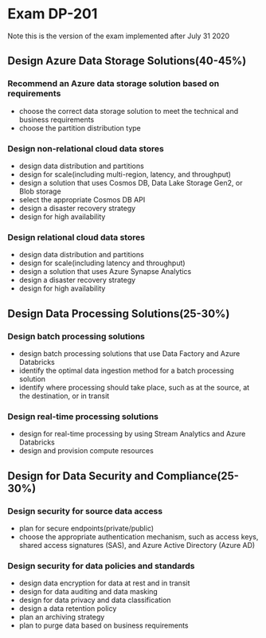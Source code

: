 # Exam DP-201

Note this is the version of the exam implemented after July 31 2020

## Design Azure Data Storage Solutions(40-45%)

### Recommend an Azure data storage solution based on requirements

- choose the correct data storage solution to meet the technical and business requirements
- choose the partition distribution type

### Design non-relational cloud data stores

- design data distribution and partitions
- design for scale(including multi-region, latency, and throughput)
- design a solution that uses Cosmos DB, Data Lake Storage Gen2, or Blob storage
- select the appropriate Cosmos DB API
- design a disaster recovery strategy
- design for high availability

### Design relational cloud data stores

- design data distribution and partitions
- design for scale(including latency and throughput)
- design a solution that uses Azure Synapse Analytics
- design a disaster recovery strategy
- design for high availability

## Design Data Processing Solutions(25-30%)

### Design batch processing solutions

- design batch processing solutions that use Data Factory and Azure Databricks
- identify the optimal data ingestion method for a batch processing solution
- identify where processing should take place, such as at the source, at the destination, or in transit

### Design real-time processing solutions

- design for real-time processing by using Stream Analytics and Azure Databricks
- design and provision compute resources

## Design for Data Security and Compliance(25-30%)

### Design security for source data access

- plan for secure endpoints(private/public)
- choose the appropriate authentication mechanism, such as access keys, shared access signatures (SAS), and Azure Active Directory (Azure AD)

### Design security for data policies and standards

- design data encryption for data at rest and in transit
- design for data auditing and data masking
- design for data privacy and data classification
- design a data retention policy
- plan an archiving strategy
- plan to purge data based on business requirements
